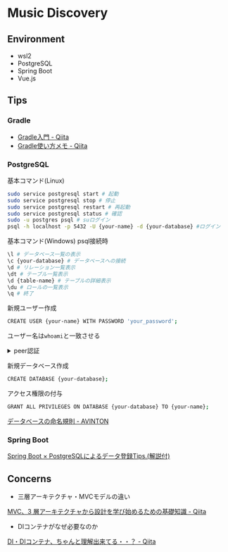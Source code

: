 # Music Discovery

## Environment

- wsl2
- PostgreSQL 
- Spring Boot
- Vue.js 

## Tips

### Gradle
- [Gradle入門 - Qiita](https://qiita.com/vvakame/items/83366fbfa47562fafbf4)
- [Gradle使い方メモ - Qiita](https://qiita.com/opengl-8080/items/4c1aa85b4737bd362d9e)

### PostgreSQL

基本コマンド(Linux)
```bash
sudo service postgresql start # 起動
sudo service postgresql stop # 停止
sudo service postgresql restart # 再起動
sudo service postgresql status # 確認
sudo -u postgres psql # suログイン
psql -h localhost -p 5432 -U {your-name} -d {your-database} #ログイン
```

基本コマンド(Windows)
psql接続時
```bash
\l # データベース一覧の表示
\c {your-database} # データベースへの接続
\d # リレーション一覧表示
\dt # テーブル一覧表示 
\d {table-name} # テーブルの詳細表示
\du # ロールの一覧表示
\q # 終了
```

新規ユーザー作成

```bash
CREATE USER {your-name} WITH PASSWORD 'your_password'; 
```

ユーザー名は`whoami`と一致させる
<details>
<summary>peer認証</summary>

: `psql: error: FATAL: Peer authentication failed for user "postgres"`
> ローカルからのアクセス時にpostgres（OS側）のユーザー名がpostgres（データベース側）のものと一致している場合のみ接続を許可する認証方法

1.pg_hba.confを見つける

```bash
sudo find / -name pg_hba.conf
```

2.以下の部分を編集

```text
# Database administrative login by Unix domain socket  
local   all             postgres                                <s>peer</s> md5
```
3.再起動

```bash
sudo /etc/init.d/postgresql restart
```
</details>

新規データベース作成
```bash
CREATE DATABASE {your-database};
```
アクセス権限の付与
```bash
GRANT ALL PRIVILEGES ON DATABASE {your-database} TO {your-name};
```

[データベースの命名規則 - AVINTON](https://avinton.com/academy/database-naming-conventions/)

### Spring Boot

[Spring Boot × PostgreSQLによるデータ登録Tips.(解説付)](https://qiita.com/Keichan_15/items/b732bea7c9868c1e9f6c)

## Concerns

- 三層アーキテクチャ・MVCモデルの違い

[MVC、3 層アーキテクチャから設計を学び始めるための基礎知識 - Qiita](https://qiita.com/os1ma/items/7a229585ebdd8b7d86c2)

- DIコンテナがなぜ必要なのか

[DI・DIコンテナ、ちゃんと理解出来てる・・？ - Qiita](https://qiita.com/ritukiii/items/de30b2d944109521298f)

